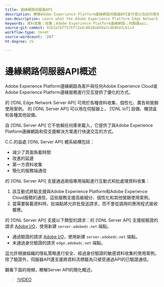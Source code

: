 ```yaml
---
title: 邊緣網路伺服器API
description: 瞭解Adobe Experience Platform邊緣網路伺服器API是什麼以及如何使用它。
seo-description: Learn what the Adobe Experience Platform Edge Network Server API is and how you can use it.
keywords: 資料收集；收集；Adobe Experience Platform邊緣網路；伺服器api;
source-git-commit: 92b3a7bff576f72edc8628a850a2cdb9b43cb1c4
workflow-type: tm+mt
source-wordcount: '287'
ht-degree: 1%

---
```



# 邊緣網路伺服器API概述

Adobe Experience Platform邊緣網路為客戶與任何Adobe Experience Cloud或Adobe Experience Platform邊緣服務進行交互提供了優化的方式。

的 [!DNL Edge Network Server API] 可用於各種資料收集、個性化、廣告和營銷使用案例。 的 [!DNL Server API] 可以用在伺服器上， [!DNL IoT] 設備、機頂盒和各種其他設備。

自 [!DNL Server API] 它不依賴任何庫來載入，它提供了與Adobe Experience Platform邊緣網路和受支援解決方案進行快速交互的方式。

C.C.的益處 [!DNL Server API] 體系結構包括：

* 減少了頁面負載時間
* 改進的延遲
* 第一方資料收集
* 簡化的服務端通信

的 [!DNL Server API] 支援通過兩個專用端點進行互動式和批處理資料收集：

1. 該互動式終點支援與Adobe Experience Platform和Adobe Experience Cloud服務的通信，這些服務支援高級細分、個性化和其他營銷使用案例。
2. 當需要裝載資料時，批端點將允許批發送請求，而不會從調用的應用程式接收響應。

的 [!DNL Server API] 支援以下類型的請求：的 [!DNL Server API] 支援經驗證的請求 [Adobe I/O](https://developer.adobe.com/)，使用新建 `server.adobedc.net` 端點。

* 通過驗證的請求 [Adobe I/O](https://developer.adobe.com/)，使用新建 `server.adobedc.net` 端點。
* 未通過身份驗證的請求 `edge.adobedc.net` 端點。

這允許根據組織的隱私策略進行安全、經過身份驗證的敏感資料收集的使用案例。 除了驗證外，伺服器API還支援將資料流標籤為只接受通過API的已驗證通信。

觀看下面的視頻，瞭解Server API的簡化概述。

>[!VIDEO](https://video.tv.adobe.com/v/341448/)